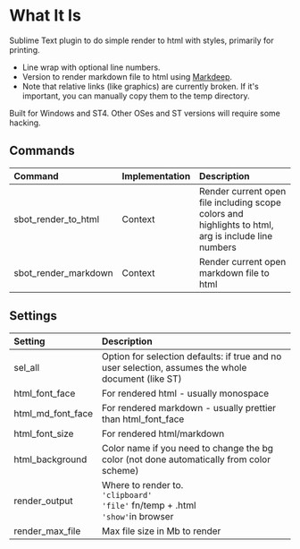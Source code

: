 # What It Is
Sublime Text plugin to do simple render to html with styles, primarily for printing.

- Line wrap with optional line numbers.
- Version to render markdown file to html using [Markdeep](https://casual-effects.com/markdeep/).
- Note that relative links (like graphics) are currently broken. If it's important, you can manually copy them to the temp directory.

Built for Windows and ST4. Other OSes and ST versions will require some hacking.

## Commands
| Command                  | Implementation | Description |
|:--------                 |:-------        |:-------     |
| sbot_render_to_html      | Context        | Render current open file including scope colors and highlights to html, arg is include line numbers |
| sbot_render_markdown     | Context        | Render current open markdown file to html |

## Settings
| Setting                  | Description |
|:--------                 |:-------     |
| sel_all                  | Option for selection defaults: if true and no user selection, assumes the whole document (like ST) |
| html_font_face           | For rendered html - usually monospace |
| html_md_font_face        | For rendered markdown - usually prettier than html_font_face |
| html_font_size           | For rendered html/markdown |
| html_background          | Color name if you need to change the bg color (not done automatically from color scheme) |
| render_output            | Where to render to.<br/>`'clipboard'`<br/>`'file'` fn/temp + .html<br/>`'show'`in browser |
| render_max_file          | Max file size in Mb to render |
